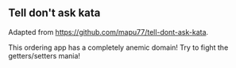 ## Tell don't ask kata

Adapted from https://github.com/mapu77/tell-dont-ask-kata.

This ordering app has a completely anemic domain! Try to fight the getters/setters mania!
